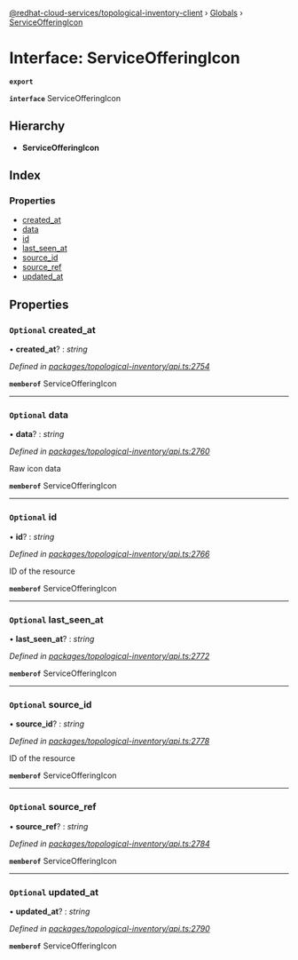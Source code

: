 [@redhat-cloud-services/topological-inventory-client](../README.md) › [Globals](../globals.md) › [ServiceOfferingIcon](serviceofferingicon.md)

# Interface: ServiceOfferingIcon

**`export`** 

**`interface`** ServiceOfferingIcon

## Hierarchy

* **ServiceOfferingIcon**

## Index

### Properties

* [created_at](serviceofferingicon.md#optional-created_at)
* [data](serviceofferingicon.md#optional-data)
* [id](serviceofferingicon.md#optional-id)
* [last_seen_at](serviceofferingicon.md#optional-last_seen_at)
* [source_id](serviceofferingicon.md#optional-source_id)
* [source_ref](serviceofferingicon.md#optional-source_ref)
* [updated_at](serviceofferingicon.md#optional-updated_at)

## Properties

### `Optional` created_at

• **created_at**? : *string*

*Defined in [packages/topological-inventory/api.ts:2754](https://github.com/fhlavac/javascript-clients/blob/master/packages/topological-inventory/api.ts#L2754)*

**`memberof`** ServiceOfferingIcon

___

### `Optional` data

• **data**? : *string*

*Defined in [packages/topological-inventory/api.ts:2760](https://github.com/fhlavac/javascript-clients/blob/master/packages/topological-inventory/api.ts#L2760)*

Raw icon data

**`memberof`** ServiceOfferingIcon

___

### `Optional` id

• **id**? : *string*

*Defined in [packages/topological-inventory/api.ts:2766](https://github.com/fhlavac/javascript-clients/blob/master/packages/topological-inventory/api.ts#L2766)*

ID of the resource

**`memberof`** ServiceOfferingIcon

___

### `Optional` last_seen_at

• **last_seen_at**? : *string*

*Defined in [packages/topological-inventory/api.ts:2772](https://github.com/fhlavac/javascript-clients/blob/master/packages/topological-inventory/api.ts#L2772)*

**`memberof`** ServiceOfferingIcon

___

### `Optional` source_id

• **source_id**? : *string*

*Defined in [packages/topological-inventory/api.ts:2778](https://github.com/fhlavac/javascript-clients/blob/master/packages/topological-inventory/api.ts#L2778)*

ID of the resource

**`memberof`** ServiceOfferingIcon

___

### `Optional` source_ref

• **source_ref**? : *string*

*Defined in [packages/topological-inventory/api.ts:2784](https://github.com/fhlavac/javascript-clients/blob/master/packages/topological-inventory/api.ts#L2784)*

**`memberof`** ServiceOfferingIcon

___

### `Optional` updated_at

• **updated_at**? : *string*

*Defined in [packages/topological-inventory/api.ts:2790](https://github.com/fhlavac/javascript-clients/blob/master/packages/topological-inventory/api.ts#L2790)*

**`memberof`** ServiceOfferingIcon
